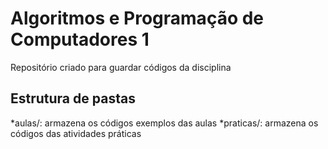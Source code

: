 # Algoritmos e Programação de Computadores 1

Repositório criado para guardar códigos da disciplina

## Estrutura de pastas

*aulas/: armazena os códigos exemplos das aulas
*praticas/: armazena os códigos das atividades práticas

